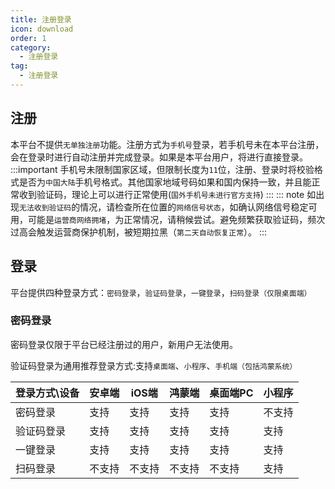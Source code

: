 ```yaml
---
title: 注册登录
icon: download
order: 1
category:
  - 注册登录
tag:
  - 注册登录
---
```


## 注册 <Badge text="新" type="tip" />
本平台不提供`无单独注册`功能。注册方式为`手机号`登录，若手机号未在本平台注册，会在登录时进行自动注册并完成登录。如果是本平台用户，将进行直接登录。
:::important 手机号未限制国家区域，但限制长度为`11`位，注册、登录时将校验格式是否为`中国大陆`手机号格式。其他国家地域号码如果和国内保持一致，并且能正常收到验证码，理论上可以进行正常使用(`国外手机号未进行官方支持`)
:::
::: note
如出现`无法收到验证码`的情况，请检查所在位置的`网络信号状态`，如确认网络信号稳定可用，可能是`运营商网络拥堵`，为正常情况，请稍候尝试。避免频繁获取验证码，频次过高会触发运营商保护机制，被短期拉黑（`第二天自动恢复正常`）。
:::


## 登录 <Badge text="新" type="tip" />
平台提供四种登录方式：`密码登录`，`验证码登录`，`一键登录`，`扫码登录（仅限桌面端）`
### 密码登录
密码登录仅限于平台已经注册过的用户，新用户无法使用。

验证码登录为通用推荐登录方式:支持`桌面端`、`小程序`、`手机端（包括鸿蒙系统）`

| 登录方式\设备 |  安卓端   | iOS端  | 鸿蒙端 | 桌面端PC | 小程序 |
|  ----  | ----  | ----  | ----  | ----  | ----  |
| 密码登录  | 支持 | 支持 | 支持 | 支持 | 不支持 |
| 验证码登录  | 支持 | 支持 | 支持 | 支持| 支持 |
| 一键登录 | 支持 | 支持 | 支持 | 支持 | 支持 |
| 扫码登录 | 不支持 | 不支持 | 不支持 | 不支持 | 支持 | 
